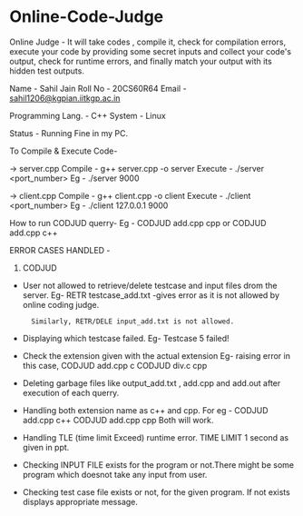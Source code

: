 # Online-Code-Judge
Online Judge - It will take codes , compile it, check for compilation errors, execute your code by providing some secret inputs and collect your code's output, check for runtime errors, and finally match your output with its hidden test outputs.


Name    - Sahil Jain
Roll No - 20CS60R64
Email   - sahil1206@kgpian.iitkgp.ac.in


Programming Lang. - C++
     System       - Linux

Status - Running Fine in my PC.

To Compile & Execute Code-

->  server.cpp
    Compile -   g++ server.cpp -o server
    Execute - 	./server <port_number>
    Eg      - 	./server 9000

-> client.cpp
    Compile -    g++ client.cpp -o client
    Execute - 	./client <local address> <port_number>
    Eg      - 	./client 127.0.0.1 9000


How to run CODJUD querry- 
Eg - CODJUD add.cpp cpp or CODJUD add.cpp c++


ERROR CASES HANDLED - 

1) CODJUD <program full name> <extention> 

- User not allowed to retrieve/delete testcase and input files drom the server.
   Eg- RETR testcase_add.txt 
	    -gives error as it is not allowed by online coding judge.

	    Similarly, RETR/DELE input_add.txt is not allowed.

- Displaying which testcase failed.
   Eg- Testcase 5 failed! 

- Check the extension given with the actual extension
   Eg-  raising error in this case,
        CODJUD add.cpp c
        CODJUD div.c cpp

- Deleting garbage files like output_add.txt , add.cpp and add.out after execution of each querry.

- Handling both extension name as c++ and cpp.
  For eg - CODJUD add.cpp c++
  		   CODJUD add.cpp cpp
  		   Both will work.

- Handling TLE (time limit Exceed) runtime error. TIME LIMIT 1 second as given in ppt.

- Checking INPUT FILE exists for the program or not.There might be some program which doesnot 
  take any input from user.

- Checking test case file exists or not, for the given program. If not exists displays appropriate message.
